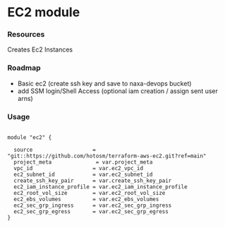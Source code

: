 # EC2 module

### Resources

Creates Ec2 Instances

### Roadmap

- Basic ec2 (create ssh key and save to naxa-devops bucket)
- add SSM login/Shell Access (optional iam creation / assign sent user arns)

### Usage

```hcl

module "ec2" {

  source                   = "git::https://github.com/hotosm/terraform-aws-ec2.git?ref=main"
  project_meta              = var.project_meta
  vpc_id                   = var.ec2_vpc_id
  ec2_subnet_id            = var.ec2_subnet_id
  create_ssh_key_pair      = var.create_ssh_key_pair
  ec2_iam_instance_profile = var.ec2_iam_instance_profile
  ec2_root_vol_size        = var.ec2_root_vol_size
  ec2_ebs_volumes          = var.ec2_ebs_volumes
  ec2_sec_grp_ingress      = var.ec2_sec_grp_ingress
  ec2_sec_grp_egress       = var.ec2_sec_grp_egress
}

```
